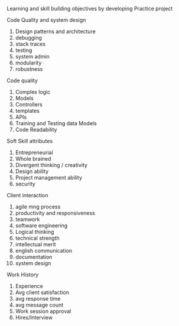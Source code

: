 Learning and skill building objectives by developing Practice project

Code Quality and system design
1. Design patterns and architecture
2. debugging
3. stack traces
4. testing
5. system admin
6. modularity
7. robustness

Code quality
1. Complex logic
2. Models
3. Controllers
4. templates
5. APIs
6. Training and Testing data Models
7. Code Readability

Soft Skill attributes
1. Entrepreneurial
2. Whole brained
3. Divergent thinking / creativity
4. Design ability
5. Project management ability
6. security

Client interaction
1. agile mng process
2. productivity and responsiveness
3. teamwork
4. software engineering
5. Logical thinking
6. technical strength
7. intellectual merit
8. english communication
9. documentation
10. system design

Work History
1. Experience
2. Avg client satisfaction
3. avg response time
4. avg message count
5. Work session approval
6. Hires/Interview
